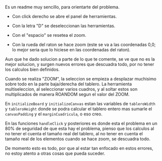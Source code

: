 Es un readme muy sencillo, para orientarte del problema.

- Con click derecho se abre el panel de herramientas.

- Con la letra "D" se deseleccionan las herramientas.

- Con el "espacio" se resetea el zoom.

- Con la rueda del raton se hace zoom (este se va a las coordenadas 0,0; lo mejor seria que lo hiciese en las coordenadas del raton).

Aun que he dado solucion a parte de lo que te comente, se ve que no es la mejor solucion, y surgen nuevos errores que descuadra todo, por no tener los calculos bien definidos.

Cuando se realiza "ZOOM", la seleccion se empieza a desplazar muchisimo sobre todo en la parte baja/derecha del tablero.
La herramienta multiseleccion, al seleccionar varios cuadros, y al soltar estos son multiplicados de manera ROANDOM segun el valor del ZOOM.

En `initializeBoard` y `initializeCanvas` estan las variables de `tableroWidth` y `tableroHeight` donde se podra calcular el tablero entero mas sumarle el `canvasPadding` y el `marginCuadricula`, o eso creo.

En las funciones `handleClick` y posteriores es donde esta el problema en un 80% de seguridad de que esta hay el problema, pienso que los calculos al no tener el cuenta el tamaño real del tablero, al no tener en cuenta el tamaño real de los elementos cuando se hace zoom, se descuadra todo.

De momento esto es todo, por que al estar tan enfocado en estos errores, no estoy atento a otras cosas que pueda suceder.